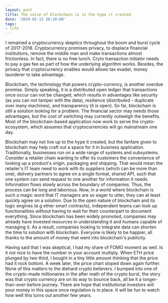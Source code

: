 ```yaml
---
layout: post
title: The value of blockchain is in the hype it created
date: '2019-02-13 20:30:00'
tags:
- life
---
```


I remained a cryptocurrency skeptics throughout the boom and burst cycle of 2017-2018. Cryptocurrency promises privacy, to displace financial institutions, remove the middle man and make transactions almost frictionless. In fact, there is no free lunch. Cryto transaction initiator needs to pay a gas fee as part of how the underlying algorithm works. Besides, the privacy that cryptocurrency enables would allows tax evader, money launderer to take advantage.

Blockchain, the technology that powers crypto-currency, is another overdue promise. Simply speaking, it is a distributed open ledger that transactions once occur can not be changed, which results in advantages like security (as you can not tamper with the data), resilience (distributed - duplicate over many machines), and transparency (it is open). So far, blockchain is still a solution looking for a problem. The financial sector may needs those advantages, but the cost of switching may currently outweigh the benefits. Most of the blockchain-based application now work to serve the crypto-ecosystem, which assumes that cryptocurrencies will go mainstream one day. 

Blockchain may not live up to the hype it created, but the fanfare given to blockchain may help craft out a space for it in business application. Traditionally, businesses run on a wide range of systems and subsystems. Consider a retailer chain wanting to offer its customers the convenience of looking up a product's origin, packaging and shipping. That would mean the retailer's IT team need to work with its suppliers (which can be more than one), delivery partners to agree on a single format, shared API, such that one system can send request to one another for information it needs. Information flows slowly across the boundary of companies. Thus, the process can be long and laborious. Now, in a world where blockchain is such a magic word that IT managers are so eager to utter, they can at least quickly agree on a solution. Due to the open nature of blockchain and its logic engines (e.g ether smart contracts), independent teams can look up functionalities without having to wait for their counterpart to document everything. Since blockchain has been widely promoted, companies may already have invested resources in understanding it and humans capable of managing it. As a result, companies looking to integrate data can shorten the time to solution with blockchain. Everyone is likely to be happier, all thanks to the amount of money that went into blockchain's publicity. 

Having said that I was skeptical, I had my share of FOMO moment as well. Is it not nice to have the number in your account multiply. When ETH price plunged by two third, I bought in a tiny little amount thinking that the price had it rock bottom. A week later, the price chart sloped down again further. None of this matters to the diehard crypto believers. I bumped into one of the crypto-made millionaires in the after math of the crypto burst, the story was that crypto currency are on its way to bounce back, all be it a longer-than-ever-before journey. There are hope that institutional investors will pour money in this space once regulation is in place. It will be fun to watch how well this turns out another few years. 